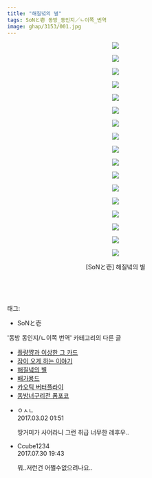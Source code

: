 ```yaml
---
title: "해질녘의 별"
tags: SoNと壱 동방_동인지／ㄴ이쪽_번역
image: ghap/3153/001.jpg
---
```

<div class="article">
<p style="text-align: center; clear: none; float: none;"><img src="{{ site.nasurl }}/ghap/3153/001.jpg"/></p>
<p style="text-align: center; clear: none; float: none;"><img src="{{ site.nasurl }}/ghap/3153/002.jpg"/></p>
<p style="text-align: center; clear: none; float: none;"><img src="{{ site.nasurl }}/ghap/3153/003.jpg"/></p>
<p style="text-align: center; clear: none; float: none;"><img src="{{ site.nasurl }}/ghap/3153/004.jpg"/></p>
<p style="text-align: center; clear: none; float: none;"><img src="{{ site.nasurl }}/ghap/3153/005.jpg"/></p>
<p style="text-align: center; clear: none; float: none;"><img src="{{ site.nasurl }}/ghap/3153/006.jpg"/></p>
<p style="text-align: center; clear: none; float: none;"><img src="{{ site.nasurl }}/ghap/3153/007.jpg"/></p>
<p style="text-align: center; clear: none; float: none;"><img src="{{ site.nasurl }}/ghap/3153/008.jpg"/></p>
<p style="text-align: center; clear: none; float: none;"><img src="{{ site.nasurl }}/ghap/3153/009.jpg"/></p>
<p style="text-align: center; clear: none; float: none;"><img src="{{ site.nasurl }}/ghap/3153/010.jpg"/></p>
<p style="text-align: center; clear: none; float: none;"><img src="{{ site.nasurl }}/ghap/3153/011.jpg"/></p>
<p style="text-align: center; clear: none; float: none;"><img src="{{ site.nasurl }}/ghap/3153/012.jpg"/></p>
<p style="text-align: center; clear: none; float: none;"><img src="{{ site.nasurl }}/ghap/3153/013.jpg"/></p>
<p style="text-align: center; clear: none; float: none;"><img src="{{ site.nasurl }}/ghap/3153/014.jpg"/></p>
<p style="text-align: center; clear: none; float: none;"><img src="{{ site.nasurl }}/ghap/3153/015.jpg"/></p>
<p style="text-align: center; clear: none; float: none;"><img src="{{ site.nasurl }}/ghap/3153/016.jpg"/></p>
<p style="text-align: center; clear: none; float: none;"><img src="{{ site.nasurl }}/ghap/3153/017.jpg"/></p>
<p style="text-align: center; clear: none; float: none;">[SoNと壱] 해질녘의 별</p>
<p style="text-align: center; clear: none; float: none;"><br/></p>
<p><br/></p>
</div><div class="tagTrail">
<p>태그: </p>
<ul>
<li>SoNと壱</li>
</ul>
</div><div class="another">
<p>'동방 동인지/ㄴ이쪽 번역' 카테고리의 다른 글</p>
<ul>
<li><a href="/2017-03-07-ghap_3160">플량쨩과 이상한 그 카드</a></li>
<li><a href="/2017-03-02-ghap_3159">잠이 오게 하는 이야기</a></li>
<li><a href="/2017-03-01-ghap_3153">해질녘의 별</a></li>
<li><a href="/2017-02-27-ghap_3152">배가묭드</a></li>
<li><a href="/2017-02-23-ghap_3151">카오틱 버터플라이</a></li>
<li><a href="/2017-02-22-ghap_3150">동방너구리전 폼포코</a></li>
</ul>
</div><div class="cb_module cb_fluid">
<div class="cb_wrt cb_profile">
<div class="comment">
<ul>
<li class="cb_thumb_off" id="comment14928862">
<div class="cb_comment_area">
<div class="cb_info_area">
<div class="cb_section">
<span class="cb_nick_name">ㅇㅅㄴ</span>
</div>
<div class="cb_section">
<span class="cb_date">2017.03.02 01:51 </span>
</div>
</div>
<div class="cb_dsc_comment">
<p class="cb_dsc">
											땅거미가 사어라니 그런 취급 너무한 레후우.. 
										</p>
</div>
</div></li>
<li class="cb_thumb_off" id="comment15047747">
<div class="cb_comment_area">
<div class="cb_info_area">
<div class="cb_section">
<span class="cb_nick_name">Ccube1234</span>
</div>
<div class="cb_section">
<span class="cb_date">2017.07.30 19:43 </span>
</div>
</div>
<div class="cb_dsc_comment">
<p class="cb_dsc">
											뭐..저런건 어쩔수없으려나요..
										</p>
</div>
</div></li>
</ul>
</div>
</div><!-- commentList close -->
</div>